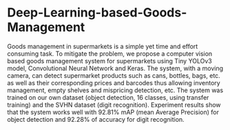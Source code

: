 # Deep-Learning-based-Goods-Management

Goods management in supermarkets is a simple
yet time and effort consuming task. To mitigate the problem,
we propose a computer vision based goods management
system for supermarkets using Tiny YOLOv3 model,
Convolutional Neural Network and Keras. The system, with
a moving camera, can detect supermarket products such as
cans, bottles, bags, etc. as well as their corresponding prices
and barcodes thus allowing inventory management, empty
shelves and mispricing detection, etc. The system was trained
on our own dataset (object detection, 16 classes, using
transfer training) and the SVHN dataset (digit recognition).
Experiment results show that the system works well with
92.81% mAP (mean Average Precision) for object detection
and 92.28% of accuracy for digit recognition.
